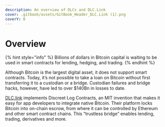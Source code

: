 ```yaml
---
description: An overview of DLCs and DLC.Link
cover: .gitbook/assets/GitBook_Header_DLC.Link (1).png
coverY: 0
---
```


# Overview

{% hint style="info" %}
Billions of dollars in Bitcoin capital is waiting to be used in smart contracts for lending, hedging, and trading.
{% endhint %}

Although Bitcoin is the largest digital asset, it does not support smart contracts. Today, it’s not possible to take a loan on Bitcoin without first transferring it to a custodian or a bridge. Custodian failures and bridge hacks, however, have led to over $140Bn in losses to date.

[DLC.link](http://dlc.link) implements Discreet Log Contracts, an MIT invention that makes it easy for app developers to integrate native Bitcoin. Their platform locks Bitcoin into on-chain escrow, from where it can be controlled by Ethereum and other smart contract chains. This “trustless bridge” enables lending, trading, derivatives and more.
